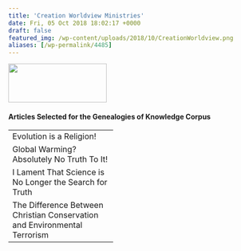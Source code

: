 ```yaml
---
title: 'Creation Worldview Ministries'
date: Fri, 05 Oct 2018 18:02:17 +0000
draft: false
featured_img: /wp-content/uploads/2018/10/CreationWorldview.png
aliases: [/wp-permalink/4485]
---
```


<div class="entry-post"><img class="size-full wp-image-4486 aligncenter" src="/wp-content/uploads/2018/10/CreationWorldview.png" alt="" width="197" height="78" />
<h4>Articles Selected for the Genealogies of Knowledge Corpus</h4>
<table width="194">
<tbody>
<tr>
<td width="194">Evolution is a Religion!</td>
</tr>
<tr>
<td width="194">Global Warming? Absolutely No Truth To It!</td>
</tr>
<tr>
<td width="194">I Lament That Science is No Longer the Search for Truth</td>
</tr>
<tr>
<td width="194">The Difference Between Christian Conservation and Environmental Terrorism</td>
</tr>
</tbody>
</table></div>